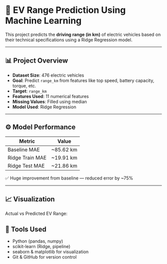 # 🚗 EV Range Prediction Using Machine Learning

This project predicts the **driving range (in km)** of electric vehicles based on their technical specifications using a Ridge Regression model.

---

## 📊 Project Overview

- **Dataset Size**: 476 electric vehicles
- **Goal**: Predict `range_km` from features like top speed, battery capacity, torque, etc.
- **Target**: `range_km`
- **Features Used**: 11 numerical features
- **Missing Values**: Filled using median
- **Model Used**: Ridge Regression

---

## ⚙️ Model Performance

| Metric             | Value         |
|--------------------|---------------|
| Baseline MAE       | ~85.62 km     |
| Ridge Train MAE    | ~19.91 km     |
| Ridge Test MAE     | ~21.86 km     |

✅ Huge improvement from baseline — reduced error by ~75%

---

## 📈 Visualization

Actual vs Predicted EV Range:





## 🧰 Tools Used

- Python (pandas, numpy)
- scikit-learn (Ridge, pipeline)
- seaborn & matplotlib for visualization
- Git & GitHub for version control






